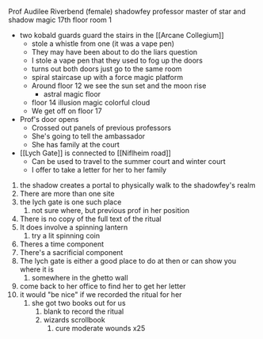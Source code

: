 Prof Audilee Riverbend (female) shadowfey professor
master of star and shadow magic
17th floor room 1

- two kobald guards guard the stairs in the [[Arcane Collegium]]
	- stole a whistle from one (it was a vape pen)
	- They may have been about to do the liars question
	- I stole a vape pen that they used to fog up the doors
	- turns out both doors just go to the same room
	- spiral staircase up with a force magic platform
	- Around floor 12 we see the sun set and the moon rise
		- astral magic floor
	- floor 14 illusion magic colorful cloud
	- We get off on floor 17
- Prof's door opens
	- Crossed out panels of previous professors
	- She's going to tell the ambassador
	- She has family at the court
- [[Lych Gate]] is connected to [[Niflheim road]]
	- Can be used to travel to the summer court and winter court
	- I offer to take a letter for her to her family
1. the shadow creates a portal to physically walk to the shadowfey's realm
2. There are more than one site
3. the lych gate is one such place
	1. not sure where, but previous prof in her position
4. There is no copy of the full text of the ritual
5. It does involve a spinning lantern
	1. try a lit spinning coin
6. Theres a time component
7. There's a sacrificial component
8. The lych gate is either a good place to do at then or can show you where it is
	1. somewhere in the ghetto wall
9. come back to her office to find her to get her letter
10. it would "be nice" if we recorded the ritual for her
	1. she got two books out for us
		1. blank to record the ritual
		2. wizards scrollbook
			1. cure moderate wounds x25